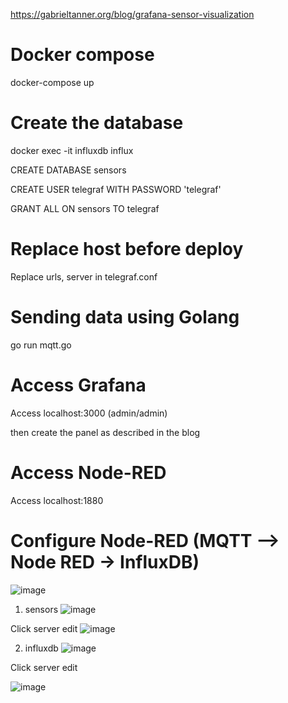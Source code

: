 https://gabrieltanner.org/blog/grafana-sensor-visualization 

# Docker compose

docker-compose up

# Create the database

docker exec -it influxdb influx

CREATE DATABASE sensors

CREATE USER telegraf WITH PASSWORD 'telegraf'

GRANT ALL ON sensors TO telegraf

# Replace host before deploy 

Replace urls, server in telegraf.conf

# Sending data using Golang 

go run mqtt.go

# Access Grafana

Access localhost:3000 (admin/admin)
 
then create the panel as described in the blog 

# Access Node-RED

Access localhost:1880

# Configure Node-RED (MQTT --> Node RED -> InfluxDB)

![image](https://user-images.githubusercontent.com/37267523/132954934-10ae1e30-8afa-4a22-9acf-ab73c78780d4.png)

1. sensors 
![image](https://user-images.githubusercontent.com/37267523/132954986-265ee42b-d6bf-4c92-8e2b-09996d9b2c9b.png)

Click server edit
![image](https://user-images.githubusercontent.com/37267523/132954993-fac9e83f-1941-4d6f-af22-c30bd09bafc2.png)

 2. influxdb
![image](https://user-images.githubusercontent.com/37267523/132955012-6d49a4ed-e3d8-44af-9bd7-16ef019fefc7.png)

Click server edit

![image](https://user-images.githubusercontent.com/37267523/132955024-7818aee9-3ab0-429f-b902-4712706002b0.png)

